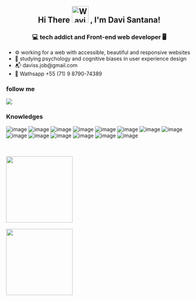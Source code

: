 <h2 align="center">
    Hi There
    <img src="https://raw.githubusercontent.com/nixin72/nixin72/master/wave.gif" 
         alt="Waving hand animated gif"
         height="45"
         width="45" />
    , I'm Davi Santana!
</h2>

<h3 align="center"> 💻 tech addict and Front-end web developer 🖥️ </h3>

<ul>
<li> ⚙️ working for a web with accessible, beautiful and responsive websites </li>
<li> 🌱 studying psychology and cognitive biases in user experience design </li>
<li> 📬 daviss.job@gmail.com
<li> 📱 Wathsapp +55 (71) 9 8790-74389
</ul>

<h3> follow me </h3>

<a href="https://www.linkedin.com/in/davi-santana-b4b34a205/" target="_blank"><img src="https://img.shields.io/badge/-LinkedIn-%230077B5?style=for-the-badge&logo=linkedin&logoColor=white" target="_blank"></a>

<h3> Knowledges </h3>

![image](https://user-images.githubusercontent.com/92332897/210480506-565bf29a-459b-4f29-9edc-bb3c6acc6a04.png)
![image](https://user-images.githubusercontent.com/92332897/210480529-df4cbb8a-d28f-4dc1-8263-865787d28257.png)
![image](https://user-images.githubusercontent.com/92332897/210480553-30ac3571-454c-4f7c-8b8d-62936993c3da.png)
![image](https://user-images.githubusercontent.com/92332897/210480569-bffae163-e3ea-47f7-9577-54a7efc714ca.png)
![image](https://user-images.githubusercontent.com/92332897/210480665-cb13d880-3bc8-4e8a-80a8-25a3a4f7a9cd.png)
![image](https://user-images.githubusercontent.com/92332897/210480669-8f98c61b-8ff8-493a-bdfa-149ef38f916b.png)
![image](https://user-images.githubusercontent.com/92332897/210480679-56daf8bb-e851-4c41-807c-ac1c106212a5.png)
![image](https://user-images.githubusercontent.com/92332897/210480692-cbe0ad4f-e37c-4294-a402-aff91dfe8991.png)
![image](https://user-images.githubusercontent.com/92332897/210480704-4ebf2cd5-56a7-411f-995c-db8fb4f36b04.png)
![image](https://user-images.githubusercontent.com/92332897/210480717-0a3fea17-75fd-4cab-8674-c7ead49a2732.png)
![image](https://user-images.githubusercontent.com/92332897/210480735-79049cdc-b35d-4543-8a0b-6afbab8498a4.png)
![image](https://user-images.githubusercontent.com/92332897/210480757-7f358188-6aaa-46ce-9287-dfaf21e4b708.png)
![image](https://user-images.githubusercontent.com/92332897/210480812-52902949-7ffb-409b-8d1a-3c60c7dc04f1.png)
![image](https://user-images.githubusercontent.com/92332897/210480894-a655b3d2-dc09-494f-a580-1f150fb10d7e.png)

<br>
<br>

<div>
<a href="https://github.com/DaviSantSilva">
<img height="180em" src="https://github-readme-stats.vercel.app/api/top-langs/?username=davisantsilva&layout=compact&langs_count=7&theme=dracula"/>
<br>
<br>
<img height="180em" src="https://github-readme-stats.vercel.app/api?username=davisantsilva&show_icons=true&theme=dracula&include_all_commits=true&count_private=true"/>
</div>
